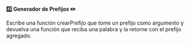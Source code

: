 <strong>2️⃣ Generador de Prefijos ✏️</strong>

Escribe una función crearPrefijo que tome un prefijo como argumento y devuelva una función que reciba una palabra y la retorne con el prefijo agregado.
